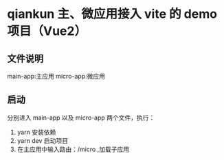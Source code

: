# qiankun 主、微应用接入 vite 的 demo 项目（Vue2）

## 文件说明
main-app:主应用
micro-app:微应用

## 启动
分别进入 main-app 以及 micro-app 两个文件，执行：
1. yarn 安装依赖
2. yarn dev 启动项目
3. 在主应用中输入路由：/micro ,加载子应用